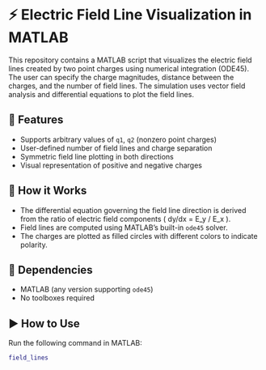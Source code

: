 # ⚡ Electric Field Line Visualization in MATLAB

This repository contains a MATLAB script that visualizes the electric field lines created by two point charges using numerical integration (ODE45). The user can specify the charge magnitudes, distance between the charges, and the number of field lines. 
The simulation uses vector field analysis and differential equations to plot the field lines.

## 📌 Features

- Supports arbitrary values of `q1`, `q2` (nonzero point charges)
- User-defined number of field lines and charge separation
- Symmetric field line plotting in both directions
- Visual representation of positive and negative charges

## 🧠 How it Works

- The differential equation governing the field line direction is derived from the ratio of electric field components \( dy/dx = E_y / E_x \).
- Field lines are computed using MATLAB’s built-in `ode45` solver.
- The charges are plotted as filled circles with different colors to indicate polarity.

## 🧪 Dependencies

- MATLAB (any version supporting `ode45`)
- No toolboxes required

## ▶️ How to Use

Run the following command in MATLAB:

```matlab
field_lines
